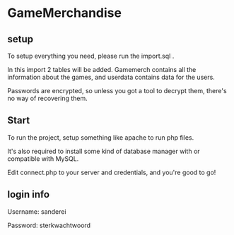 # GameMerchandise

## setup

To setup everything you need, please run the import.sql .

In this import 2 tables will be added. Gamemerch contains all the information about the games, and userdata contains data for the users.

Passwords are encrypted, so unless you got a tool to decrypt them, there's no way of recovering them.

## Start

To run the project, setup something like apache to run php files.

It's also required to install some kind of database manager with or compatible with MySQL.

Edit connect.php to your server and credentials, and you're good to go!

## login info

Username: sanderei

Password: sterkwachtwoord
